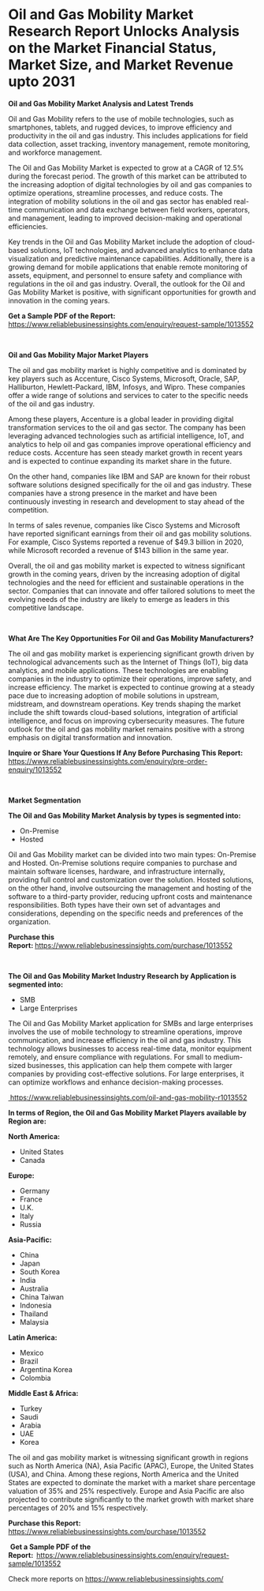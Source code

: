<p><h1>Oil and Gas Mobility Market Research Report Unlocks Analysis on the Market Financial Status, Market Size, and Market Revenue upto 2031</h1></p><p><strong>Oil and Gas Mobility Market Analysis and Latest Trends</strong></p>
<p><p>Oil and Gas Mobility refers to the use of mobile technologies, such as smartphones, tablets, and rugged devices, to improve efficiency and productivity in the oil and gas industry. This includes applications for field data collection, asset tracking, inventory management, remote monitoring, and workforce management.</p><p>The Oil and Gas Mobility Market is expected to grow at a CAGR of 12.5% during the forecast period. The growth of this market can be attributed to the increasing adoption of digital technologies by oil and gas companies to optimize operations, streamline processes, and reduce costs. The integration of mobility solutions in the oil and gas sector has enabled real-time communication and data exchange between field workers, operators, and management, leading to improved decision-making and operational efficiencies.</p><p>Key trends in the Oil and Gas Mobility Market include the adoption of cloud-based solutions, IoT technologies, and advanced analytics to enhance data visualization and predictive maintenance capabilities. Additionally, there is a growing demand for mobile applications that enable remote monitoring of assets, equipment, and personnel to ensure safety and compliance with regulations in the oil and gas industry. Overall, the outlook for the Oil and Gas Mobility Market is positive, with significant opportunities for growth and innovation in the coming years.</p></p>
<p><strong>Get a Sample PDF of the Report:&nbsp;</strong> <a href="https://www.reliablebusinessinsights.com/enquiry/request-sample/1013552">https://www.reliablebusinessinsights.com/enquiry/request-sample/1013552</a></p>
<p>&nbsp;</p>
<p><strong>Oil and Gas Mobility Major Market Players</strong></p>
<p><p>The oil and gas mobility market is highly competitive and is dominated by key players such as Accenture, Cisco Systems, Microsoft, Oracle, SAP, Halliburton, Hewlett-Packard, IBM, Infosys, and Wipro. These companies offer a wide range of solutions and services to cater to the specific needs of the oil and gas industry.</p><p>Among these players, Accenture is a global leader in providing digital transformation services to the oil and gas sector. The company has been leveraging advanced technologies such as artificial intelligence, IoT, and analytics to help oil and gas companies improve operational efficiency and reduce costs. Accenture has seen steady market growth in recent years and is expected to continue expanding its market share in the future.</p><p>On the other hand, companies like IBM and SAP are known for their robust software solutions designed specifically for the oil and gas industry. These companies have a strong presence in the market and have been continuously investing in research and development to stay ahead of the competition.</p><p>In terms of sales revenue, companies like Cisco Systems and Microsoft have reported significant earnings from their oil and gas mobility solutions. For example, Cisco Systems reported a revenue of $49.3 billion in 2020, while Microsoft recorded a revenue of $143 billion in the same year.</p><p>Overall, the oil and gas mobility market is expected to witness significant growth in the coming years, driven by the increasing adoption of digital technologies and the need for efficient and sustainable operations in the sector. Companies that can innovate and offer tailored solutions to meet the evolving needs of the industry are likely to emerge as leaders in this competitive landscape.</p></p>
<p>&nbsp;</p>
<p><strong>What Are The Key Opportunities For Oil and Gas Mobility Manufacturers?</strong></p>
<p><p>The oil and gas mobility market is experiencing significant growth driven by technological advancements such as the Internet of Things (IoT), big data analytics, and mobile applications. These technologies are enabling companies in the industry to optimize their operations, improve safety, and increase efficiency. The market is expected to continue growing at a steady pace due to increasing adoption of mobile solutions in upstream, midstream, and downstream operations. Key trends shaping the market include the shift towards cloud-based solutions, integration of artificial intelligence, and focus on improving cybersecurity measures. The future outlook for the oil and gas mobility market remains positive with a strong emphasis on digital transformation and innovation.</p></p>
<p><strong>Inquire or Share Your Questions If Any Before Purchasing This Report:</strong> <a href="https://www.reliablebusinessinsights.com/enquiry/pre-order-enquiry/1013552">https://www.reliablebusinessinsights.com/enquiry/pre-order-enquiry/1013552</a></p>
<p>&nbsp;</p>
<p><strong>Market Segmentation</strong></p>
<p><strong>The Oil and Gas Mobility Market Analysis by types is segmented into:</strong></p>
<p><ul><li>On-Premise</li><li>Hosted</li></ul></p>
<p><p>Oil and Gas Mobility market can be divided into two main types: On-Premise and Hosted. On-Premise solutions require companies to purchase and maintain software licenses, hardware, and infrastructure internally, providing full control and customization over the solution. Hosted solutions, on the other hand, involve outsourcing the management and hosting of the software to a third-party provider, reducing upfront costs and maintenance responsibilities. Both types have their own set of advantages and considerations, depending on the specific needs and preferences of the organization.</p></p>
<p><strong>Purchase this Report:&nbsp;</strong><a href="https://www.reliablebusinessinsights.com/purchase/1013552">https://www.reliablebusinessinsights.com/purchase/1013552</a></p>
<p>&nbsp;</p>
<p><strong>The Oil and Gas Mobility Market Industry Research by Application is segmented into:</strong></p>
<p><ul><li>SMB</li><li>Large Enterprises</li></ul></p>
<p><p>The Oil and Gas Mobility Market application for SMBs and large enterprises involves the use of mobile technology to streamline operations, improve communication, and increase efficiency in the oil and gas industry. This technology allows businesses to access real-time data, monitor equipment remotely, and ensure compliance with regulations. For small to medium-sized businesses, this application can help them compete with larger companies by providing cost-effective solutions. For large enterprises, it can optimize workflows and enhance decision-making processes.</p></p>
<p><a href="https://www.reliablebusinessinsights.com/oil-and-gas-mobility-r1013552">&nbsp;https://www.reliablebusinessinsights.com/oil-and-gas-mobility-r1013552</a></p>
<p><strong>In terms of Region, the Oil and Gas Mobility Market Players available by Region are:</strong></p>
<p>
    <p> <strong> North America: </strong>
        <ul>
            <li>United States</li>
            <li>Canada</li>
        </ul>
        </p> 
    <p> <strong> Europe: </strong>
        <ul>
            <li>Germany</li>
            <li>France</li>
            <li>U.K.</li>
            <li>Italy</li>
            <li>Russia</li>
        </ul>
        </p> 
    <p> <strong> Asia-Pacific: </strong>
        <ul>
            <li>China</li>
            <li>Japan</li>
            <li>South Korea</li>
            <li>India</li>
            <li>Australia</li>
            <li>China Taiwan</li>
            <li>Indonesia</li>
            <li>Thailand</li>
            <li>Malaysia</li>
        </ul>
        </p> 
    <p> <strong> Latin America: </strong>
        <ul>
            <li>Mexico</li>
            <li>Brazil</li>
            <li>Argentina Korea</li>
            <li>Colombia</li>
        </ul>
        </p> 
    <p> <strong> Middle East & Africa: </strong>
        <ul>
            <li>Turkey</li>
            <li>Saudi</li>
            <li>Arabia</li>
            <li>UAE</li>
            <li>Korea</li>
        </ul>
    </p>
    </p>
<p><p>The oil and gas mobility market is witnessing significant growth in regions such as North America (NA), Asia Pacific (APAC), Europe, the United States (USA), and China. Among these regions, North America and the United States are expected to dominate the market with a market share percentage valuation of 35% and 25% respectively. Europe and Asia Pacific are also projected to contribute significantly to the market growth with market share percentages of 20% and 15% respectively.</p></p>
<p><strong>Purchase this Report: </strong><a href="https://www.reliablebusinessinsights.com/purchase/1013552">https://www.reliablebusinessinsights.com/purchase/1013552</a></p>
<p>&nbsp;<strong>Get a Sample PDF of the Report:&nbsp;&nbsp;</strong><a href="https://www.reliablebusinessinsights.com/enquiry/request-sample/1013552">https://www.reliablebusinessinsights.com/enquiry/request-sample/1013552</a></p>
<p><strong></strong></p>
<p>Check more reports on <a href="https://www.reliablebusinessinsights.com/">https://www.reliablebusinessinsights.com/</a></p>